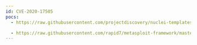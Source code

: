 ```yaml
---
id: CVE-2020-17505
pocs:
  - https://raw.githubusercontent.com/projectdiscovery/nuclei-templates/master/cves/2020/CVE-2020-17505.yaml

  - https://raw.githubusercontent.com/rapid7/metasploit-framework/master/modules/exploits/linux/http/artica_proxy_auth_bypass_service_cmds_peform_command_injection.rb
---
```

